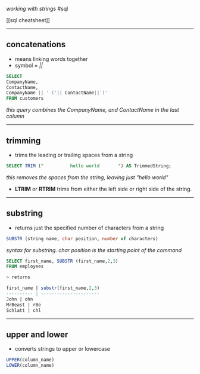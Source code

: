 *working with strings*
#sql

[[sql cheatsheet]]

---
## concatenations
- means linking words together
- symbol = *||*
```sql
SELECT
CompanyName,
ContactName,
CompanyName || ' ('|| ContactName||')'
FROM customers
```
*this query combines the CompanyName, and ContactName in the last column*

---
## trimming
- trims the leading or trailing spaces from a string
```sql
SELECT TRIM ("          hello world       ") AS TrimmedString;
```
*this removes the spaces from the string, leaving just "hello world"*
- **LTRIM** or **RTRIM** trims from either the left side or right side of the string.

---
## substring
- returns just the specified number of characters from a string
```sql
SUBSTR (string name, char position, number of characters)
```
*syntax for substring. char position is the starting point of the command*
```sql
SELECT first_name, SUBSTR (first_name,2,3)
FROM employees

> returns

first_name | substr(first_name,2,3)
---------- | ----------------------
John | ohn
MrBeast | rBe
Schlatt | chl
```

---
## upper and lower
- converts strings to upper or lowercase
```sql
UPPER(column_name)
LOWER(column_name)
```
